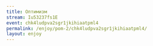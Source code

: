 ```yaml
---
title: Оптимизм
stream: Iu53237fs1E
event: chk4ludpva2sgr1jkihiaatpml4
permalink: /enjoy/pom-2/chk4ludpva2sgr1jkihiaatpml4/
layout: enjoy
---
```

